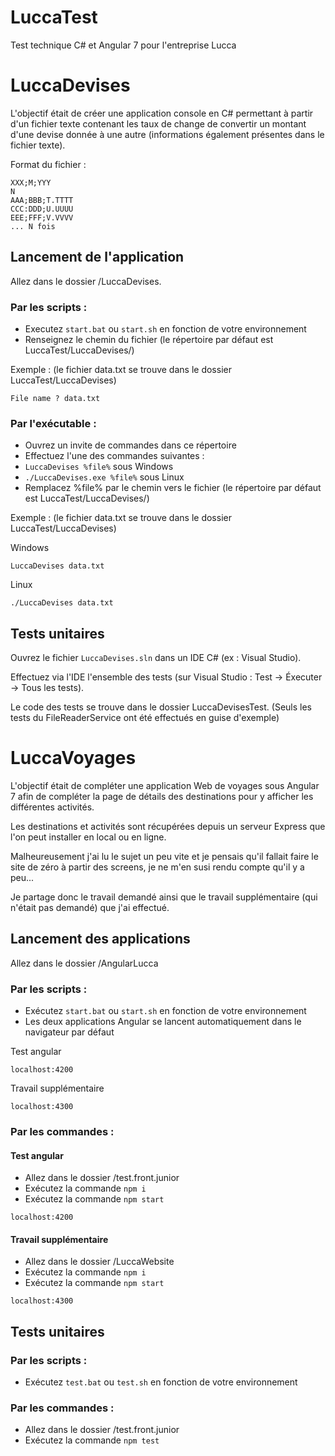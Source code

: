 # LuccaTest

Test technique C# et Angular 7 pour l'entreprise Lucca

# LuccaDevises

L'objectif était de créer une application console en C# permettant à partir d'un fichier texte contenant les taux de change de convertir un montant d'une devise donnée à une autre (informations également présentes dans le fichier texte).

Format du fichier :
```
XXX;M;YYY
N
AAA;BBB;T.TTTT
CCC:DDD;U.UUUU
EEE;FFF;V.VVVV
... N fois
```

## Lancement de l'application

Allez dans le dossier /LuccaDevises.

### Par les scripts :

* Executez `start.bat` ou `start.sh` en fonction de votre environnement
* Renseignez le chemin du fichier (le répertoire par défaut est LuccaTest/LuccaDevises/)

Exemple : (le fichier data.txt se trouve dans le dossier LuccaTest/LuccaDevises)
```
File name ? data.txt
```

### Par l'exécutable :

* Ouvrez un invite de commandes dans ce répertoire
* Effectuez l'une des commandes suivantes : 
* `LuccaDevises %file%` sous Windows
* `./LuccaDevises.exe %file%` sous Linux
* Remplacez %file% par le chemin vers le fichier (le répertoire par défaut est LuccaTest/LuccaDevises/)

Exemple : (le fichier data.txt se trouve dans le dossier LuccaTest/LuccaDevises)

Windows
```
LuccaDevises data.txt
```

Linux
```
./LuccaDevises data.txt
```

## Tests unitaires

Ouvrez le fichier `LuccaDevises.sln` dans un IDE C# (ex : Visual Studio).

Effectuez via l'IDE l'ensemble des tests (sur Visual Studio : Test -> Éxecuter -> Tous les tests).

Le code des tests se trouve dans le dossier LuccaDevisesTest. (Seuls les tests du FileReaderService ont été effectués en guise d'exemple)

# LuccaVoyages

L'objectif était de compléter une application Web de voyages sous Angular 7 afin de compléter la page de détails des destinations pour y afficher les différentes activités.

Les destinations et activités sont récupérées depuis un serveur Express que l'on peut installer en local ou en ligne.

Malheureusement j'ai lu le sujet un peu vite et je pensais qu'il fallait faire le site de zéro à partir des screens, je ne m'en susi rendu compte qu'il y a peu...

Je partage donc le travail demandé ainsi que le travail supplémentaire (qui n'était pas demandé) que j'ai effectué.

## Lancement des applications

Allez dans le dossier /AngularLucca

### Par les scripts :

* Exécutez `start.bat` ou `start.sh` en fonction de votre environnement
* Les deux applications Angular se lancent automatiquement dans le navigateur par défaut

Test angular
```
localhost:4200
```

Travail supplémentaire
```
localhost:4300
```

### Par les commandes :

#### Test angular

* Allez dans le dossier /test.front.junior
* Exécutez la commande `npm i`
* Exécutez la commande `npm start`
```
localhost:4200
```

#### Travail supplémentaire

* Allez dans le dossier /LuccaWebsite
* Exécutez la commande `npm i`
* Exécutez la commande `npm start`
```
localhost:4300
```

## Tests unitaires

### Par les scripts :

* Exécutez `test.bat` ou `test.sh` en fonction de votre environnement

### Par les commandes :

* Allez dans le dossier /test.front.junior
* Exécutez la commande `npm test`